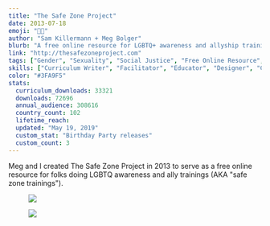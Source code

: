 ```yaml
---
title: "The Safe Zone Project"
date: 2013-07-18
emoji: "🏳️‍🌈"
author: "Sam Killermann + Meg Bolger"
blurb: "A free online resource for LGBTQ+ awareness and allyship training workshops"
link: "http://thesafezoneproject.com"
tags: ["Gender", "Sexuality", "Social Justice", "Free Online Resource", "Curriculum"]
skills: ["Curriculum Writer", "Facilitator", "Educator", "Designer", "Coder"]
color: "#3FA9F5"
stats:
  curriculum_downloads: 33321
  downloads: 72696
  annual_audience: 308616
  country_count: 102
  lifetime_reach:
  updated: "May 19, 2019"
  custom_stat: "Birthday Party releases"
  custom_count: 3
---
```

Meg and I created The Safe Zone Project in 2013 to serve as a free online resource for folks doing LGBTQ awareness and ally trainings (AKA "safe zone trainings").

<figure class="work--sample desktop"><img src="/img/work/2013-safe-zone-project-desktop.jpg" class="full-width"></figure>

<figure class="work--sample mobile"><img src="/img/work/2013-safe-zone-project-mobile.jpg" class="full-width"></figure>
